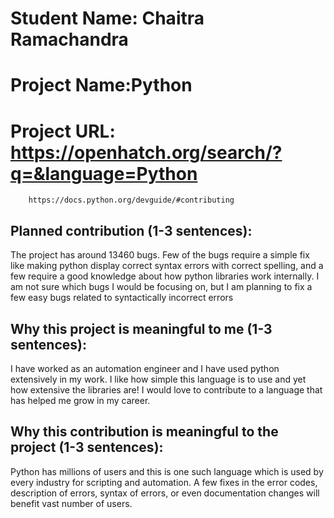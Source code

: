 # Student Name: Chaitra Ramachandra
# Project Name:Python
# Project URL:   https://openhatch.org/search/?q=&language=Python
		https://docs.python.org/devguide/#contributing


## Planned contribution (1-3 sentences):
The project has around 13460 bugs. Few of the bugs require a simple fix like making python display correct syntax errors with correct spelling, and a few require a good knowledge about how python libraries work internally. I am not sure which bugs I would be focusing on, but I am planning to fix a few easy bugs related to syntactically incorrect errors

## Why this project is meaningful to me (1-3 sentences):
I have worked as an automation engineer and I have used python extensively in my work. I like how simple this language is to use and yet how extensive the libraries are! I would love to contribute to a language that has helped me grow in my career.

## Why this contribution is meaningful to the project (1-3 sentences):
Python has millions of users and this is one such language which is used by every industry for scripting and automation. A few fixes in the error codes, description of errors, syntax of errors, or even documentation changes will benefit vast number of users.
